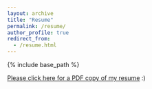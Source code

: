 ```yaml
---
layout: archive
title: "Resume"
permalink: /resume/
author_profile: true
redirect_from:
  - /resume.html
---
```


{% include base_path %}

[Please click here for a PDF copy of my resume](https://kagood.github.io/files/KaylaGood_resume_2025.pdf) :)
